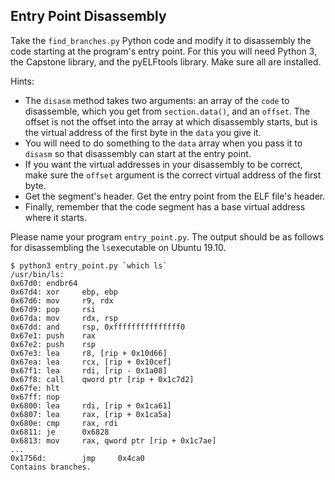 ## Entry Point Disassembly

Take the `find_branches.py` Python code and modify it to disassembly the code starting at the program's entry point. For this you will need Python 3, the Capstone library, and the pyELFtools library. Make sure all are installed.

Hints:
* The `disasm` method takes two arguments: an array of the `code` to disassemble, which you get from `section.data()`, and an `offset`. The offset is not the offset into the array at which disassembly starts, but is the virtual address of the first byte in the `data` you give it.
* You will need to do something to the `data` array when you pass it to `disasm` so that disassembly can start at the entry point.
* If you want the virtual addresses in your disassembly to be correct, make sure the `offset` argument is the correct virtual address of the first byte.
* Get the segment's header. Get the entry point from the ELF file's header.
* Finally, remember that the code segment has a base virtual address where it starts.

Please name your program `entry_point.py`. The output should be as follows for disassembling the `ls`executable on Ubuntu 19.10.


```
$ python3 entry_point.py `which ls`
/usr/bin/ls:
0x67d0: endbr64
0x67d4: xor     ebp, ebp
0x67d6: mov     r9, rdx
0x67d9: pop     rsi
0x67da: mov     rdx, rsp
0x67dd: and     rsp, 0xfffffffffffffff0
0x67e1: push    rax
0x67e2: push    rsp
0x67e3: lea     r8, [rip + 0x10d66]
0x67ea: lea     rcx, [rip + 0x10cef]
0x67f1: lea     rdi, [rip - 0x1a08]
0x67f8: call    qword ptr [rip + 0x1c7d2]
0x67fe: hlt
0x67ff: nop
0x6800: lea     rdi, [rip + 0x1ca61]
0x6807: lea     rax, [rip + 0x1ca5a]
0x680e: cmp     rax, rdi
0x6811: je      0x6828
0x6813: mov     rax, qword ptr [rip + 0x1c7ae]
...
0x1756d:        jmp     0x4ca0
Contains branches.
```
